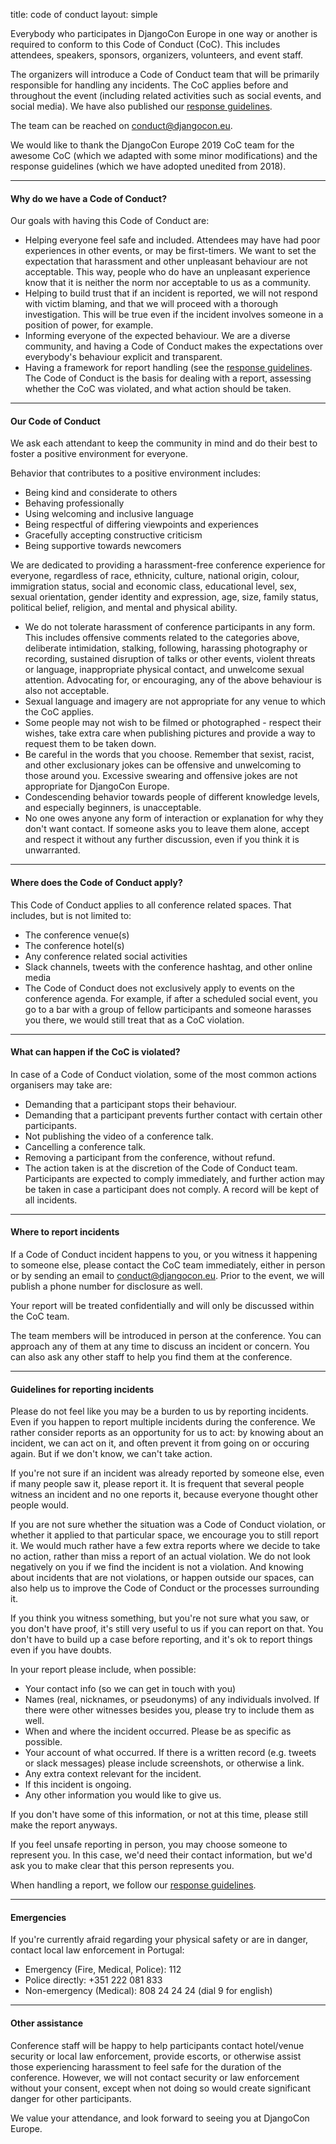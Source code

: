 title: code of conduct
layout: simple

Everybody who participates in DjangoCon Europe in one way or another is required to conform to this Code of Conduct (CoC). This includes attendees, speakers, sponsors, organizers, volunteers, and event staff.

The organizers will introduce a Code of Conduct team that will be primarily responsible for handling any incidents. The CoC applies before and throughout the event (including related activities such as social events, and social media). We have also published our [response guidelines](/conduct/response_guide/).

The team can be reached on [conduct@djangocon.eu](mailto:conduct@djangocon.eu).

We would like to thank the DjangoCon Europe 2019 CoC team for the awesome CoC (which we adapted with some minor modifications) and the response guidelines (which we have adopted unedited from 2018).

<hr/>

#### Why do we have a Code of Conduct?

Our goals with having this Code of Conduct are:

* Helping everyone feel safe and included. Attendees may have had poor experiences in other events, or may be first-timers. We want to set the expectation that harassment and other unpleasant behaviour are not acceptable. This way, people who do have an unpleasant experience know that it is neither the norm nor acceptable to us as a community.
* Helping to build trust that if an incident is reported, we will not respond with victim blaming, and that we will proceed with a thorough investigation. This will be true even if the incident involves someone in a position of power, for example.
* Informing everyone of the expected behaviour. We are a diverse community, and having a Code of Conduct makes the expectations over everybody's behaviour explicit and transparent.
* Having a framework for report handling (see the [response guidelines](/conduct/response_guide/). The Code of Conduct is the basis for dealing with a report, assessing whether the CoC was violated, and what action should be taken.

<hr/>

#### Our Code of Conduct

We ask each attendant to keep the community in mind and do their best to foster a positive environment for everyone.

Behavior that contributes to a positive environment includes:

* Being kind and considerate to others
* Behaving professionally
* Using welcoming and inclusive language
* Being respectful of differing viewpoints and experiences
* Gracefully accepting constructive criticism
* Being supportive towards newcomers

We are dedicated to providing a harassment-free conference experience for everyone, regardless of race, ethnicity, culture, national origin, colour, immigration status, social and economic class, educational level, sex, sexual orientation, gender identity and expression, age, size, family status, political belief, religion, and mental and physical ability.

* We do not tolerate harassment of conference participants in any form. This includes offensive comments related to the categories above, deliberate intimidation, stalking, following, harassing photography or recording, sustained disruption of talks or other events, violent threats or language, inappropriate physical contact, and unwelcome sexual attention. Advocating for, or encouraging, any of the above behaviour is also not acceptable.
* Sexual language and imagery are not appropriate for any venue to which the CoC applies.
* Some people may not wish to be filmed or photographed - respect their wishes, take extra care when publishing pictures and provide a way to request them to be taken down.
* Be careful in the words that you choose. Remember that sexist, racist, and other exclusionary jokes can be offensive and unwelcoming to those around you. Excessive swearing and offensive jokes are not appropriate for DjangoCon Europe.
* Condescending behavior towards people of different knowledge levels, and especially beginners, is unacceptable.
* No one owes anyone any form of interaction or explanation for why they don't want contact. If someone asks you to leave them alone, accept and respect it without any further discussion, even if you think it is unwarranted.

<hr/>

#### Where does the Code of Conduct apply?

This Code of Conduct applies to all conference related spaces. That includes, but is not limited to:

* The conference venue(s)
* The conference hotel(s)
* Any conference related social activities
* Slack channels, tweets with the conference hashtag, and other online media
* The Code of Conduct does not exclusively apply to events on the conference agenda. For example, if after a scheduled social event, you go to a bar with a group of fellow participants and someone harasses you there, we would still treat that as a CoC violation.

<hr/>

#### What can happen if the CoC is violated?

In case of a Code of Conduct violation, some of the most common actions organisers may take are:

* Demanding that a participant stops their behaviour.
* Demanding that a participant prevents further contact with certain other participants.
* Not publishing the video of a conference talk.
* Cancelling a conference talk.
* Removing a participant from the conference, without refund.
* The action taken is at the discretion of the Code of Conduct team. Participants are expected to comply immediately, and further action may be taken in case a participant does not comply. A record will be kept of all incidents.

<hr/>

#### Where to report incidents

If a Code of Conduct incident happens to you, or you witness it happening to someone else, please contact the CoC team immediately, either in person or by sending an email to [conduct@djangocon.eu](mailto:conduct@djangocon.eu). Prior to the event, we will publish a phone number for disclosure as well.

Your report will be treated confidentially and will only be discussed within the CoC team.

The team members will be introduced in person at the conference. You can approach any of them at any time to discuss an incident or concern. You can also ask any other staff to help you find them at the conference.

<hr/>

#### Guidelines for reporting incidents

Please do not feel like you may be a burden to us by reporting incidents. Even if you happen to report multiple incidents during the conference. We rather consider reports as an opportunity for us to act: by knowing about an incident, we can act on it, and often prevent it from going on or occuring again. But if we don't know, we can't take action.

If you're not sure if an incident was already reported by someone else, even if many people saw it, please report it. It is frequent that several people witness an incident and no one reports it, because everyone thought other people would.

If you are not sure whether the situation was a Code of Conduct violation, or whether it applied to that particular space, we encourage you to still report it. We would much rather have a few extra reports where we decide to take no action, rather than miss a report of an actual violation. We do not look negatively on you if we find the incident is not a violation. And knowing about incidents that are not violations, or happen outside our spaces, can also help us to improve the Code of Conduct or the processes surrounding it.

If you think you witness something, but you're not sure what you saw, or you don't have proof, it's still very useful to us if you can report on that. You don't have to build up a case before reporting, and it's ok to report things even if you have doubts.

In your report please include, when possible:

* Your contact info (so we can get in touch with you)
* Names (real, nicknames, or pseudonyms) of any individuals involved. If there were other witnesses besides you, please try to include them as well.
* When and where the incident occurred. Please be as specific as possible.
* Your account of what occurred. If there is a written record (e.g. tweets or slack messages) please include screenshots, or otherwise a link.
* Any extra context relevant for the incident.
* If this incident is ongoing.
* Any other information you would like to give us.

If you don't have some of this information, or not at this time, please still make the report anyways.

If you feel unsafe reporting in person, you may choose someone to represent you. In this case, we'd need their contact information, but we'd ask you to make clear that this person represents you.

When handling a report, we follow our [response guidelines](/conduct/response_guide/).

<hr/>

#### Emergencies

If you're currently afraid regarding your physical safety or are in danger, contact local law enforcement in Portugal:

* Emergency (Fire, Medical, Police): 112
* Police directly: +351 222 081 833
* Non-emergency (Medical): 808 24 24 24 (dial 9 for english)

<hr/>

#### Other assistance

Conference staff will be happy to help participants contact hotel/venue security or local law enforcement, provide escorts, or otherwise assist those experiencing harassment to feel safe for the duration of the conference. However, we will not contact security or law enforcement without your consent, except when not doing so would create significant danger for other participants.

We value your attendance, and look forward to seeing you at DjangoCon Europe.
